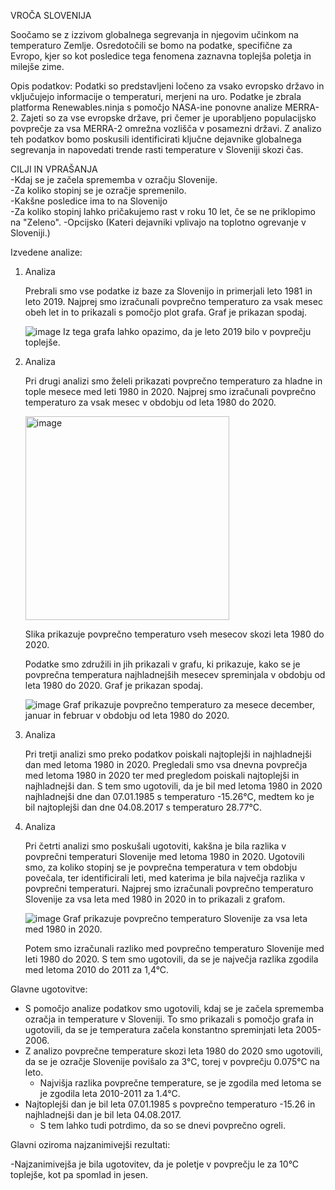 VROČA SLOVENIJA

Soočamo se z izzivom globalnega segrevanja in njegovim učinkom na temperaturo Zemlje. Osredotočili se bomo na podatke, specifične za Evropo, kjer so kot posledice tega fenomena zaznavna toplejša poletja in milejše zime.

Opis podatkov: Podatki so predstavljeni ločeno za vsako evropsko državo in vključujejo informacije o temperaturi, merjeni na uro. Podatke je zbrala platforma Renewables.ninja s pomočjo NASA-ine ponovne analize MERRA-2. Zajeti so za vse evropske države, pri čemer je uporabljeno populacijsko povprečje za vsa MERRA-2 omrežna vozlišča v posamezni državi. Z analizo teh podatkov bomo poskusili identificirati ključne dejavnike globalnega segrevanja in napovedati trende rasti temperature v Sloveniji skozi čas.

CILJI IN VPRAŠANJA<br>
   -Kdaj se je začela sprememba v ozračju Slovenije.<br>
   -Za koliko stopinj se je ozračje spremenilo.<br>
   -Kakšne posledice ima to na Slovenijo<br>
   -Za koliko stopinj lahko pričakujemo rast v roku 10 let, če se ne priklopimo na "Zeleno".
   -Opcijsko (Kateri dejavniki vplivajo na toplotno ogrevanje v Sloveniji.)
   

Izvedene analize:
1. Analiza
   
   Prebrali smo vse podatke iz baze za Slovenijo in primerjali leto 1981 in leto 2019. Najprej smo izračunali povprečno temperaturo za vsak mesec obeh let in to prikazali s pomočjo 
   plot grafa. Graf je prikazan spodaj.
   
   ![image](https://github.com/hackecTim/PR24-ZM-TPZ-NC/assets/150348985/fce9bbd7-08f9-497a-8807-4256032fd1b8)
   Iz tega grafa lahko opazimo, da je leto 2019 bilo v povprečju toplejše.
   

2. Analiza
   
   Pri drugi analizi smo želeli prikazati povprečno temperaturo za hladne in tople mesece med leti 1980 in 2020. Najprej smo izračunali povprečno temperaturo za vsak mesec v obdobju 
   od leta 1980 do 2020.
   
   <img width="326"  alt="image" src="https://github.com/hackecTim/PR24-ZM-TPZ-NC/assets/150348985/7d21fac6-e667-4f40-a863-153337d89c1e">
   
   Slika prikazuje povprečno temperaturo vseh mesecov skozi leta 1980 do 2020.
   
   Podatke smo združili in jih prikazali v grafu, ki prikazuje, kako se je povprečna temperatura najhladnejših mesecev spreminjala v obdobju od leta 1980 do 
   2020. Graf je prikazan spodaj.
   
   ![image](https://github.com/hackecTim/PR24-ZM-TPZ-NC/assets/150348985/33842c6a-c645-43d3-be18-224a6c94b7ec)
   Graf prikazuje povprečno temperaturo za mesece december, januar in februar v obdobju od leta 1980 do 2020.
   

3. Analiza

   Pri tretji analizi smo preko podatkov poiskali najtoplejši in najhladnejši dan med letoma 1980 in 2020. Pregledali smo vsa dnevna povprečja med letoma 1980 in 2020 ter med 
   pregledom poiskali najtoplejši in najhladnejši dan.
   S tem smo ugotovili, da je bil med letoma 1980 in 2020 najhladnejši dne dan 07.01.1985 s temperaturo -15.26°C, medtem ko je bil najtoplejši dan dne 04.08.2017 s temperaturo 28.77°C.
   
   
4. Analiza
   
   Pri četrti analizi smo poskušali ugotoviti, kakšna je bila razlika v povprečni temperaturi Slovenije med letoma 1980 in 2020. Ugotovili smo, za koliko stopinj se je povprečna 
   temperatura v tem obdobju povečala, ter identificirali leti, med katerima je bila največja razlika v povprečni temperaturi.
   Najprej smo izračunali povprečno temperaturo Slovenije za vsa leta med 1980 in 2020 in to prikazali z grafom.

   ![image](https://github.com/hackecTim/PR24-ZM-TPZ-NC/assets/150348985/3651762a-e6a7-4220-a8e5-b9d1b570943c)
   Graf prikazuje povprečno temperaturo Slovenije za vsa leta med 1980 in 2020.

   Potem smo izračunali razliko med povprečno temperaturo Slovenije med leti 1980 do 2020. S tem smo ugotovili, da se je največja razlika zgodila med letoma 2010 do 2011 za 1,4°C.

 
Glavne ugotovitve: 

   - S pomočjo analize podatkov smo ugotovili, kdaj se je začela sprememba ozračja in temperature v Sloveniji. To smo prikazali s pomočjo grafa in ugotovili, da se je temperatura 
     začela 
     konstantno spreminjati leta 2005-2006.
   - Z analizo povprečne temperature skozi leta 1980 do 2020 smo ugotovili, da se je ozračje Slovenije povišalo za 3°C, torej v povprečju 0.075°C na leto.
       - Najvišja razlika povprečne temperature, se je zgodila med letoma se je zgodila leta 2010-2011 za 1.4°C.
   - Najtoplejši dan je bil leta 07.01.1985 s povprečno temperaturo -15.26 in najhladnejši dan je bil leta 04.08.2017.
       - S tem lahko tudi potrdimo, da so se dnevi povprečno ogreli.
   

Glavni oziroma najzanimivejši rezultati:

   -Najzanimivejša je bila ugotovitev, da je poletje v povprečju le za 10°C toplejše, kot pa spomlad in jesen.




